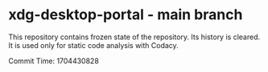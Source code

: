 # xdg-desktop-portal - main branch

This repository contains frozen state of the repository.
Its history is cleared. It is used only for static code
analysis with Codacy.

Commit Time: 1704430828